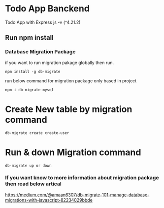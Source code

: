 # Todo App Banckend
Todo App with Express js -v (^4.21.2)

## Run npm install

### Database Migration Package
if you want to run migration pakage globally then run. 

````
npm install -g db-migrate
````

run below command for migration package only based in project

````
npm i db-migrate-mysql

````

# Create New table by migration command 

````
db-migrate create create-user
````

# Run & down Migration command 

````
db-migrate up or down
````

### If you want know to more information about migration package then read below artical 

https://medium.com/@amaan6307/db-migrate-101-manage-database-migrations-with-javascript-82234029bbde
